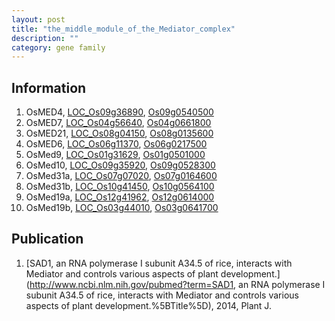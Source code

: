 ```yaml
---
layout: post
title: "the_middle_module_of_the_Mediator_complex"
description: ""
category: gene family
---
```


## Information
1. OsMED4, [LOC_Os09g36890](http://rice.plantbiology.msu.edu/cgi-bin/ORF_infopage.cgi?orf=LOC_Os09g36890), [Os09g0540500](http://rapdb.dna.affrc.go.jp/viewer/gbrowse_details/irgsp1?name=Os09g0540500)
2. OsMED7, [LOC_Os04g56640](http://rice.plantbiology.msu.edu/cgi-bin/ORF_infopage.cgi?orf=LOC_Os04g56640), [Os04g0661800](http://rapdb.dna.affrc.go.jp/viewer/gbrowse_details/irgsp1?name=Os04g0661800)
3. OsMED21, [LOC_Os08g04150](http://rice.plantbiology.msu.edu/cgi-bin/ORF_infopage.cgi?orf=LOC_Os08g04150), [Os08g0135600](http://rapdb.dna.affrc.go.jp/viewer/gbrowse_details/irgsp1?name=Os08g0135600)
4. OsMED6, [LOC_Os06g11370](http://rice.plantbiology.msu.edu/cgi-bin/ORF_infopage.cgi?orf=LOC_Os06g11370), [Os06g0217500](http://rapdb.dna.affrc.go.jp/viewer/gbrowse_details/irgsp1?name=Os06g0217500)
5. OsMed9, [LOC_Os01g31629](http://rice.plantbiology.msu.edu/cgi-bin/ORF_infopage.cgi?orf=LOC_Os01g31629), [Os01g0501000](http://rapdb.dna.affrc.go.jp/viewer/gbrowse_details/irgsp1?name=Os01g0501000)
6. OsMed10, [LOC_Os09g35920](http://rice.plantbiology.msu.edu/cgi-bin/ORF_infopage.cgi?orf=LOC_Os09g35920), [Os09g0528300](http://rapdb.dna.affrc.go.jp/viewer/gbrowse_details/irgsp1?name=Os09g0528300)
7. OsMed31a, [LOC_Os07g07020](http://rice.plantbiology.msu.edu/cgi-bin/ORF_infopage.cgi?orf=LOC_Os07g07020), [Os07g0164600](http://rapdb.dna.affrc.go.jp/viewer/gbrowse_details/irgsp1?name=Os07g0164600)
8. OsMed31b, [LOC_Os10g41450](http://rice.plantbiology.msu.edu/cgi-bin/ORF_infopage.cgi?orf=LOC_Os10g41450), [Os10g0564100](http://rapdb.dna.affrc.go.jp/viewer/gbrowse_details/irgsp1?name=Os10g0564100)
9. OsMed19a, [LOC_Os12g41962](http://rice.plantbiology.msu.edu/cgi-bin/ORF_infopage.cgi?orf=LOC_Os12g41962), [Os12g0614000](http://rapdb.dna.affrc.go.jp/viewer/gbrowse_details/irgsp1?name=Os12g0614000)
10. OsMed19b, [LOC_Os03g44010](http://rice.plantbiology.msu.edu/cgi-bin/ORF_infopage.cgi?orf=LOC_Os03g44010), [Os03g0641700](http://rapdb.dna.affrc.go.jp/viewer/gbrowse_details/irgsp1?name=Os03g0641700)

## Publication
1. [SAD1, an RNA polymerase I subunit A34.5 of rice, interacts with Mediator and controls various aspects of plant development.](http://www.ncbi.nlm.nih.gov/pubmed?term=SAD1, an RNA polymerase I subunit A34.5 of rice, interacts with Mediator and controls various aspects of plant development.%5BTitle%5D), 2014, Plant J.


